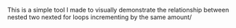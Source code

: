 This is a simple tool I made to visually demonstrate the relationship between nested two nexted for loops incrementing by the same amount/
